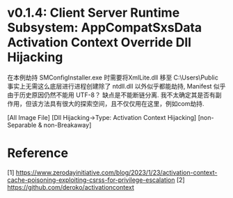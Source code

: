 # v0.1.4: Client Server Runtime Subsystem: AppCompatSxsData Activation Context Override Dll Hijacking

在本例劫持 SMConfigInstaller.exe 时需要将XmlLite.dll 移至 C:\Users\Public\
事实上无需这么底层进行进程创建除了 ntdll.dll 以外似乎都能劫持, Manifest 似乎由于历史原因仍然不能用 UTF-8？
缺点是不能断链分离.
我不太确定其是否有副作用，但该方法具有很大的探索空间，且不仅仅用在这里，例如com劫持.

[All Image File]
[Dll Hijacking->Type: Activation Context Hijacking]
[non-Separable & non-Breakaway]

# Reference
[1] https://www.zerodayinitiative.com/blog/2023/1/23/activation-context-cache-poisoning-exploiting-csrss-for-privilege-escalation
[2] https://github.com/deroko/activationcontext